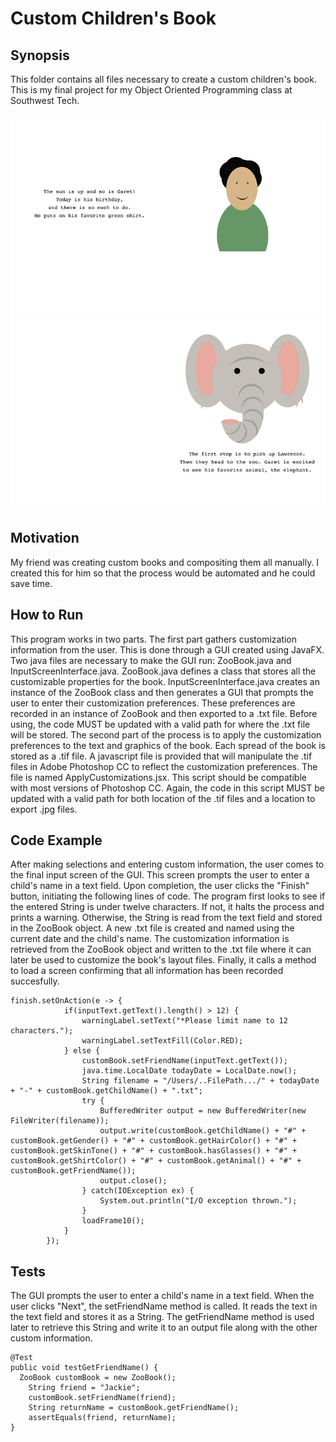 # Custom Children's Book

## Synopsis
This folder contains all files necessary to create a custom children's book. This is my final project for my Object Oriented Programming class at Southwest Tech.

![sample image of book](ExamplePage1.jpg) ![sample image of book](ExamplePage2.jpg)

## Motivation
<p>My friend was creating custom books and compositing them all manually. I created this for him so that the process would be automated and he could save time.</p>

## How to Run
This program works in two parts. The first part gathers customization information from the user. This is done through a GUI created using JavaFX. Two java files are necessary to make the GUI run: ZooBook.java and InputScreenInterface.java. ZooBook.java defines a class that stores all the customizable properties for the book. InputScreenInterface.java creates an instance of the ZooBook class and then generates a GUI that prompts the user to enter their customization preferences. These preferences are recorded in an instance of ZooBook and then exported to a .txt file. Before using, the code MUST be updated with a valid path for where the .txt file will be stored.
The second part of the process is to apply the customization preferences to the text and graphics of the book. Each spread of the book is stored as a .tif file. A javascript file is provided that will manipulate the .tif files in Adobe Photoshop CC to reflect the customization preferences. The file is named ApplyCustomizations.jsx. This script should be compatible with most versions of Photoshop CC. Again, the code in this script MUST be updated with a valid path for both location of the .tif files and a location to export .jpg files.

## Code Example
After making selections and entering custom information, the user comes to the final input screen of the GUI. This screen prompts the user to enter a child's name in a text field. Upon completion, the user clicks the "Finish" button, initiating the following lines of code. The program first looks to see if the entered String is under twelve characters. If not, it halts the process and prints a warning. Otherwise, the String is read from the text field and stored in the ZooBook object. A new .txt file is created and named using the current date and the child's name. The customization information is retrieved from the ZooBook object and written to the .txt file where it can later be used to customize the book's layout files. Finally, it calls a method to load a screen confirming that all information has been recorded succesfully.
```
finish.setOnAction(e -> {
			if(inputText.getText().length() > 12) {
				warningLabel.setText("*Please limit name to 12 characters.");
				warningLabel.setTextFill(Color.RED);
			} else {
				customBook.setFriendName(inputText.getText());
				java.time.LocalDate todayDate = LocalDate.now();
				String filename = "/Users/..FilePath.../" + todayDate + "-" + customBook.getChildName() + ".txt";
				try {
					BufferedWriter output = new BufferedWriter(new FileWriter(filename));
					output.write(customBook.getChildName() + "#" + customBook.getGender() + "#" + customBook.getHairColor() + "#" + customBook.getSkinTone() + "#" + customBook.hasGlasses() + "#" + customBook.getShirtColor() + "#" + customBook.getAnimal() + "#" + customBook.getFriendName());
					output.close();
				} catch(IOException ex) {
					System.out.println("I/O exception thrown.");
				}
				loadFrame10();
			}
		});
```
  
## Tests
The GUI prompts the user to enter a child's name in a text field. When the user clicks "Next", the setFriendName method is called. It reads the text in the text field and stores it as a String. The getFriendName method is used later to retrieve this String and write it to an output file along with the other custom information.
```
@Test
public void testGetFriendName() {
  ZooBook customBook = new ZooBook();
	String friend = "Jackie";
	customBook.setFriendName(friend);
	String returnName = customBook.getFriendName();
	assertEquals(friend, returnName);
}
```
